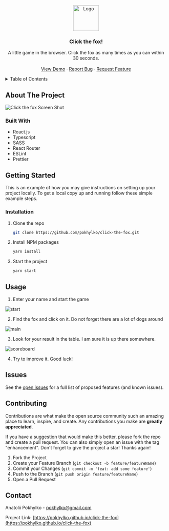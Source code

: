 <div align="center">
  <a href="https://github.com/pokhylko/click-the-fox">
    <img src="images/fox.png" alt="Logo" width="80" height="80">
  </a>

<h3 align="center">Click the fox!</h3>

  <p align="center">
    A little game in the browser. Click the fox as many times as you can within 30 seconds.
    <br />
    <br />
    <a href="https://pokhylko.github.io/click-the-fox">View Demo</a>
    ·
    <a href="https://github.com/pokhylko/click-the-fox/issues">Report Bug</a>
    ·
    <a href="https://github.com/pokhylko/click-the-fox/issues">Request Feature</a>
  </p>
</div>

<!-- TABLE OF CONTENTS -->
<details>
  <summary>Table of Contents</summary>
  <ol>
    <li>
      <a href="#about-the-project">About The Project</a>
      <ul>
        <li><a href="#built-with">Built With</a></li>
      </ul>
    </li>
    <li>
      <a href="#getting-started">Getting Started</a>
      <ul>
        <li><a href="#prerequisites">Prerequisites</a></li>
        <li><a href="#installation">Installation</a></li>
      </ul>
    </li>
    <li><a href="#usage">Usage</a></li>
    <li><a href="#roadmap">Roadmap</a></li>
    <li><a href="#contributing">Contributing</a></li>
    <li><a href="#license">License</a></li>
    <li><a href="#contact">Contact</a></li>
    <li><a href="#acknowledgments">Acknowledgments</a></li>
  </ol>
</details>



<!-- ABOUT THE PROJECT -->
## About The Project

![Click the fox Screen Shot][product-screenshot]

### Built With

* React.js
* Typescript
* SASS
* React Router
* ESLint
* Prettier

<!-- GETTING STARTED -->
## Getting Started

This is an example of how you may give instructions on setting up your project locally.
To get a local copy up and running follow these simple example steps.

### Installation

1. Clone the repo
   ```sh
   git clone https://github.com/pokhylko/click-the-fox.git
   ```
2. Install NPM packages
   ```sh
   yarn install
   ```
3. Start the project
   ```sh
   yarn start
   ```

<!-- USAGE EXAMPLES -->
## Usage

1. Enter your name and start the game

<img src="images/start.png" alt="start">

2. Find the fox and click on it. Do not forget there are a lot of dogs around

<img src="images/main.png" alt="main">

3. Look for your result in the table. I am sure it is up there somewhere.

<img src="images/result.png" alt="scoreboard">

4. Try to improve it. Good luck!

<!-- ISSUES -->
## Issues

See the [open issues](https://github.com/pokhylko/click-the-fox/issues) for a full list of proposed features (and known issues).

<!-- CONTRIBUTING -->
## Contributing

Contributions are what make the open source community such an amazing place to learn, inspire, and create. Any contributions you make are **greatly appreciated**.

If you have a suggestion that would make this better, please fork the repo and create a pull request. You can also simply open an issue with the tag "enhancement".
Don't forget to give the project a star! Thanks again!

1. Fork the Project
2. Create your Feature Branch (`git checkout -b feature/featureName`)
3. Commit your Changes (`git commit -m 'feat: add some feature'`)
4. Push to the Branch (`git push origin feature/featureName`)
5. Open a Pull Request

<!-- CONTACT -->
## Contact

Anatolii Pokhylko - pokhylko@gmail.com

Project Link: [https://pokhylko.github.io/click-the-fox](https://pokhylko.github.io/click-the-fox)

<!-- MARKDOWN LINKS & IMAGES -->
[product-screenshot]: images/preview.gif

